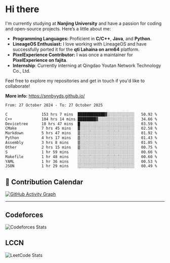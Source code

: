 # Hi there

I'm currently studying at **Nanjing University** and have a passion for coding and open-source projects. Here’s a little about me:

- **Programming Languages:** Proficient in **C/C++**, **Java**, and **Python**.
- **LineageOS Enthusiast:** I love working with LineageOS and have successfully ported it for the **qti Lahaina on arm64** platform.
- **PixelExperience Contributor:** I was once a maintainer for **PixelExperience on fajita**.
- **Internship**: Currently interning at Qingdao Youtan Network Technology Co., Ltd.

Feel free to explore my repositories and get in touch if you'd like to collaborate!

**More info:** https://snnbyyds.github.io/

<!--START_SECTION:waka-->

```txt
From: 27 October 2024 - To: 27 October 2025

C               153 hrs 7 mins  ████████████▓░░░░░░░░░░░░   50.92 %
C++             104 hrs 14 mins ████████▓░░░░░░░░░░░░░░░░   34.66 %
Devicetree      10 hrs 47 mins  █░░░░░░░░░░░░░░░░░░░░░░░░   03.59 %
CMake           7 hrs 45 mins   ▓░░░░░░░░░░░░░░░░░░░░░░░░   02.58 %
Markdown        5 hrs 47 mins   ▒░░░░░░░░░░░░░░░░░░░░░░░░   01.92 %
Python          4 hrs 17 mins   ▒░░░░░░░░░░░░░░░░░░░░░░░░   01.43 %
Assembly        3 hrs 8 mins    ▒░░░░░░░░░░░░░░░░░░░░░░░░   01.05 %
Other           2 hrs 15 mins   ▒░░░░░░░░░░░░░░░░░░░░░░░░   00.75 %
S               1 hr 59 mins    ░░░░░░░░░░░░░░░░░░░░░░░░░   00.66 %
Makefile        1 hr 48 mins    ░░░░░░░░░░░░░░░░░░░░░░░░░   00.60 %
YAML            1 hr 36 mins    ░░░░░░░░░░░░░░░░░░░░░░░░░   00.53 %
JSON            1 hr 29 mins    ░░░░░░░░░░░░░░░░░░░░░░░░░   00.49 %
```

<!--END_SECTION:waka-->

## 📅 Contribution Calendar

[![GitHub Activity Graph](https://github-readme-activity-graph.vercel.app/graph?username=snnbyyds&theme=react-dark)](https://github.com/snnbyyds)

---

## Codeforces
![Codeforces Stats](https://codeforces-readme-stats.vercel.app/api/card?username=snnbyyds)

## LCCN
![LeetCode Stats](https://leetcard.jacoblin.cool/snnbyyds?theme=light&font=Fuzzy%20Bubbles&site=cn)

